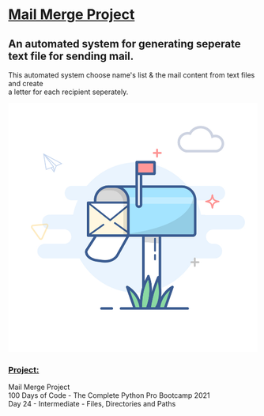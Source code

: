 # <u>**Mail Merge Project**</u>

## An automated system for generating seperate text file for sending mail. <br /> 
This automated system choose name's list & the mail content from text files and create </br>
a letter for each recipient seperately. </br>

![mail box](image.jpg) <br /> 
### <u>**Project:**</u> <br />
Mail Merge Project<br />
100 Days of Code - The Complete Python Pro Bootcamp 2021 <br />
Day 24 - Intermediate - Files, Directories and Paths